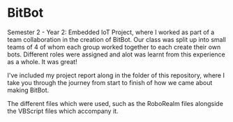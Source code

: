 # BitBot
Semester 2 - Year 2: Embedded IoT Project, where I worked as part of a team collaboration in the creation of BitBot. 
Our class was split up into small teams of 4 of whom each group worked together to each create their own bots. Different roles were assigned and alot was learnt from this experience as a whole. It was great!

I've included my project report along in the folder of this repository, where I take you through the journey from start to finish of how we came about making BitBot.

The different files which were used, such as the RoboRealm files alongside the VBScript files which accompany it.  
